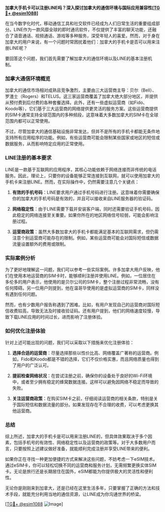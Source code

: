 **加拿大手机卡可以注册LINE吗？深入探讨加拿大的通信环境与国际应用兼容性[[TG💪+ @esim1088](https://t.me/s/esim1088)]**

在当今数字化时代，移动通信工具和社交软件已经成为人们日常生活的重要组成部分。LINE作为一款风靡全球的即时通讯软件，不仅提供了丰富的聊天功能，还融合了语音通话、视频通话、游戏等多种服务，深受年轻人的喜爱。然而，对于身在加拿大的用户来说，有一个问题时常困扰着他们：加拿大的手机卡是否可以用来注册LINE呢？

要回答这个问题，我们首先需要了解加拿大的通信环境以及LINE的基本注册机制。

### 加拿大通信环境概览

加拿大的通信市场相对成熟且竞争激烈，主要由三大运营商主导：贝尔（Bell）、罗渣士（Rogers）和TELUS。这三家运营商覆盖了加拿大绝大部分地区，并提供从预付费到后付费的各种套餐选择。此外，还有一些虚拟运营商（如Fido、Koodo等），它们基于三大运营商的网络提供更灵活的服务方案。这些运营商提供的SIM卡通常支持全球范围内的多种频段，这意味着大多数加拿大的SIM卡在全球范围内都可以正常使用。

不过，尽管加拿大的通信基础设施非常发达，但并不是所有的手机卡都能无条件地支持所有应用程序的功能。例如，有些运营商可能会限制某些国家或地区的短信或数据服务，从而影响特定应用的正常使用。

### LINE注册的基本要求

LINE是一款基于互联网的应用程序，其核心功能依赖于网络连接而非传统的电话服务。因此，理论上，只要你的设备能够正常连接到互联网，就可以使用加拿大的手机卡来注册LINE。然而，在实际操作中，仍然需要注意几个关键点：

1. **有效的手机号码**：LINE要求用户通过手机号码进行注册。这意味着你需要确保你的加拿大的手机号码是有效的，并且可以接收来自LINE服务器的验证码。
   
2. **网络稳定性**：由于LINE需要下载并安装客户端，同时还需要验证手机号码，因此稳定的网络连接至关重要。如果你所在的地区网络信号较弱，可能会影响注册过程。

3. **运营商政策**：虽然大多数加拿大的手机卡都能满足基本的互联网需求，但仍需注意个别运营商可能存在的限制。例如，某些运营商可能会对国际短信或数据流量设置额外的费用或限制。

### 实际案例分析

为了更好地理解这一问题，我们可以参考一些实际案例。许多加拿大用户反映，他们在使用本地运营商的SIM卡时，能够顺利注册并使用LINE。例如，一位居住在多伦多的用户表示，他使用的是贝尔公司的SIM卡，整个注册过程非常流畅，没有任何障碍。另一位用户则提到，他在温哥华使用的是虚拟运营商的SIM卡，同样没有遇到任何问题。

然而，也有少数用户报告称遇到了困难。比如，有用户发现自己的运营商对国际短信收费较高，导致无法及时接收验证码。还有用户提到，他们的网络速度较慢，导致下载LINE应用的时间过长，进而影响了注册体验。

### 如何优化注册体验

针对上述可能出现的问题，我们可以采取以下措施来优化注册体验：

1. **选择合适的运营商**：尽量选择那些以性价比高、网络覆盖广著称的运营商。例如，Fido和Koodo都是不错的选择，它们不仅价格实惠，而且网络质量也得到了用户的广泛认可。

2. **提前检查网络状况**：在尝试注册之前，确保你的设备处于良好的Wi-Fi环境中，或者至少拥有稳定的蜂窝数据连接。这样可以避免因网络不稳定而导致的失败。

3. **关注运营商政策**：在购买SIM卡之前，仔细阅读运营商的相关条款，特别是关于国际短信和数据流量的部分。如果发现存在不合理的收费，可以考虑更换其他运营商。

### 总结

综上所述，加拿大的手机卡是可以用来注册LINE的，但具体效果取决于多个因素，包括手机号的有效性、网络稳定性以及运营商的政策等。对于大多数用户而言，只要按照上述建议做好准备，就能顺利完成注册并享受LINE带来的便利。

如果你正在寻找一种更加便捷的方式来解决这些问题，不妨考虑一下eSIM技术。通过eSIM卡，你可以轻松切换不同的运营商和服务计划，无需频繁更换实体SIM卡。无论是旅行还是长期居住在国外，eSIM都能为你提供极大的灵活性和便利性。

无论你是刚刚来到加拿大，还是已经在这里生活多年，只要掌握了正确的方法和技术手段，就能充分利用当地的通信资源，让LINE成为你沟通世界的桥梁。

[[TG💪+ @esim1088](https://t.me/s/esim1088) ![Image](https://i.postimg.cc/4NQfJmqS/Snipaste-2025-05-13-00-14-12.png)]